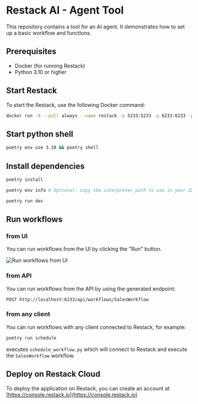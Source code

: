 # Restack AI - Agent Tool

This repository contains a tool for an AI agent.
It demonstrates how to set up a basic workflow and functions.

## Prerequisites

- Docker (for running Restack)
- Python 3.10 or higher

## Start Restack

To start the Restack, use the following Docker command:

```bash
docker run -d --pull always --name restack -p 5233:5233 -p 6233:6233 -p 7233:7233 ghcr.io/restackio/restack:main
```

## Start python shell

```bash
poetry env use 3.10 && poetry shell
```

## Install dependencies

```bash
poetry install
```

```bash
poetry env info # Optional: copy the interpreter path to use in your IDE (e.g. Cursor, VSCode, etc.)
```

```bash
poetry run dev
```

## Run workflows

### from UI

You can run workflows from the UI by clicking the "Run" button.

![Run workflows from UI](./screenshot-quickstart.png)

### from API

You can run workflows from the API by using the generated endpoint:

`POST http://localhost:6233/api/workflows/SalesWorkflow`

### from any client

You can run workflows with any client connected to Restack, for example:

```bash
poetry run schedule
```

executes `schedule_workflow.py` which will connect to Restack and execute the `SalesWorkflow` workflow.

## Deploy on Restack Cloud

To deploy the application on Restack, you can create an account at [https://console.restack.io](https://console.restack.io)
